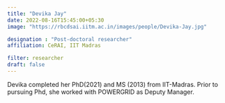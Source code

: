```yaml
---
title: "Devika Jay"
date: 2022-08-16T15:45:00+05:30
image: "https://rbcdsai.iitm.ac.in/images/people/Devika-Jay.jpg"

designation : "Post-doctoral researcher"
affiliation: CeRAI, IIT Madras

filter: researcher
draft: false
---
```


Devika completed her PhD(2021) and MS (2013) from IIT-Madras. Prior to pursuing Phd, she worked with POWERGRID as Deputy Manager.